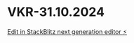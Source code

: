 # VKR-31.10.2024

[Edit in StackBlitz next generation editor ⚡️](https://stackblitz.com/~/github.com/MrIgDem/VKR-31.10.2024)